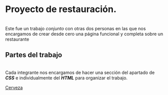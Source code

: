 # Proyecto de restauración.  
\
Este fue un trabajo *conjunto* con otras dos personas en las que nos encargamos de crear desde cero una página funcional y completa sobre un restaurante



## Partes del trabajo
\
Cada integrante nos encargamos de hacer una sección del apartado de **_CSS_** e individualmente del **_HTML_** para organizar el trabajo.

[Cerveza](Restauración/img/CERVEZA.PNG)
